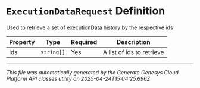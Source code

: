 # `ExecutionDataRequest` Definition

Used to retrieve a set of executionData history by the respective ids

| Property | Type | Required | Description |
|----------|------|----------|-------------|
| ids | `string[]` | Yes | A list of ids to retrieve |

---

*This file was automatically generated by the Generate Genesys Cloud Platform API classes utility on 2025-04-24T15:04:25.696Z*